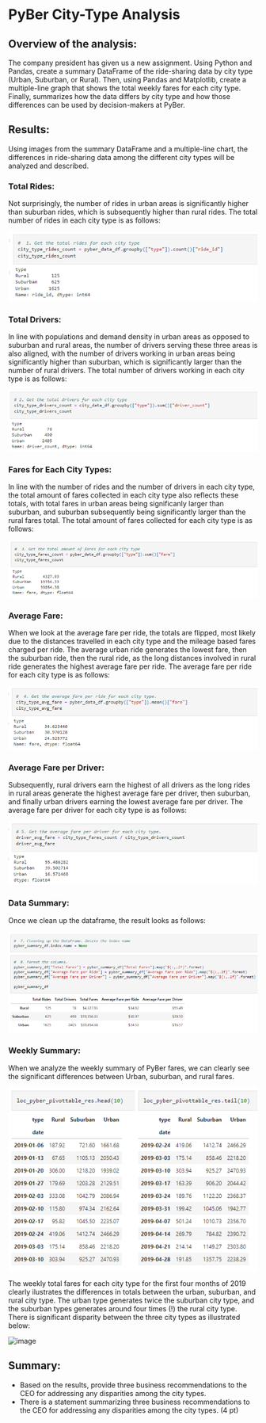 # PyBer City-Type Analysis

## Overview of the analysis:

The company president has given us a new assignment. Using Python and Pandas, create a summary DataFrame of the ride-sharing data by city type (Urban, Suburban, or Rural). Then, using Pandas and Matplotlib, create a multiple-line graph that shows the total weekly fares for each city type. Finally, summarizes how the data differs by city type and how those differences can be used by decision-makers at PyBer.

## Results:
Using images from the summary DataFrame and a multiple-line chart, the differences in ride-sharing data among the different city types will be analyzed and described.

### Total Rides:
Not surprisingly, the number of rides in urban areas is significantly higher than suburban rides, which is subsequently higher than rural rides. The total number of rides in each city type is as follows:

![image](https://github.com/DeryaOkulda2012/PyBer_Analysis-/blob/09fa7ba9b176efa1e06233790109d70d927f590e/Analysis/Fig1_Total_rides_for_each_city_type.png)

### Total Drivers:
In line with populations and demand density in urban areas as opposed to suburban and rural areas, the number of drivers serving these three areas is also aligned, with the number of drivers working in urban areas being significantly higher than suburban, which is significantly larger than the number of rural drivers. The total number of drivers working in each city type is as follows:

![image](https://github.com/DeryaOkulda2012/PyBer_Analysis-/blob/1b686509601436786debf4efd1565d28f22a4984/Analysis/Fig2_Total_drivers_for_each_city_type.png)

### Fares for Each City Types:
In line with the number of rides and the number of drivers in each city type, the total amount of fares collected in each city type also reflects these totals, with total fares in urban areas being significanly larger than suburban, and suburban subsequently being significantly larger than the rural fares total. The total amount of fares collected for each city type is as follows:

![image](https://github.com/DeryaOkulda2012/PyBer_Analysis-/blob/625bd50f1666f36803cc5c1da2ca65b561e697ff/Analysis/Fig3_Total_fares_for_each_city_type.png)

### Average Fare:
When we look at the average fare per ride, the totals are flipped, most likely due to the distances travelled in each city type and the mileage based fares charged per ride. The average urban ride generates the lowest fare, then the suburban ride, then the rural ride, as the long distances involved in rural ride generates the highest average fare per ride. The average fare per ride for each city type is as follows:

![image](https://github.com/DeryaOkulda2012/PyBer_Analysis-/blob/625bd50f1666f36803cc5c1da2ca65b561e697ff/Analysis/Fig4_Average_fare_per_ride_for_each_city_type.png)

### Average Fare per Driver:
Subsequently, rural drivers earn the highest of all drivers as the long rides in rural areas generate the highest average fare per driver, then suburban, and finally urban drivers earning the lowest average fare per driver. The average fare per driver for each city type is as follows:

![image](https://github.com/DeryaOkulda2012/PyBer_Analysis-/blob/625bd50f1666f36803cc5c1da2ca65b561e697ff/Analysis/Fig5_Average_fare_per_driver_for_each_city_type.png)

### Data Summary:
Once we clean up the dataframe, the result looks as follows:

![image](https://github.com/DeryaOkulda2012/PyBer_Analysis-/blob/625bd50f1666f36803cc5c1da2ca65b561e697ff/Analysis/Fig6_PyBer_Summary_DataFrame_Formatted.png)

### Weekly Summary:
When we analyze the weekly summary of PyBer fares, we can clearly see the significant differences between Urban, suburban, and rural fares.

![image](https://github.com/DeryaOkulda2012/PyBer_Analysis-/blob/c2dba5066746e913b9bfef67987bf8cfe5e92d8f/Analysis/Fig7_PyBer_FareSummary_Pivot.png)

The weekly total fares for each city type for the first four months of 2019 clearly ilustrates the differences in totals between the urban, suburban, and rural city type. The urban type generates twice the suburban city type, and the suburban types generates around four times (!) the rural city type. There is significant disparity between the three city types as illustrated below:

![image](https://user-images.githubusercontent.com/93683791/145460599-a7b3831b-ed36-4555-ba3d-f09d4d6e5ead.png)

## Summary:
* Based on the results, provide three business recommendations to the CEO for addressing any disparities among the city types.
* There is a statement summarizing three business recommendations to the CEO for addressing any disparities among the city types. (4 pt)
